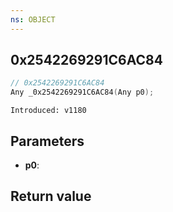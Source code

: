 ```yaml
---
ns: OBJECT
---
```

## 0x2542269291C6AC84

```c
// 0x2542269291C6AC84
Any _0x2542269291C6AC84(Any p0);
```

```
Introduced: v1180
```

## Parameters
* **p0**:

## Return value

